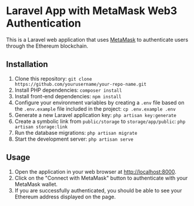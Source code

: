 # Laravel App with MetaMask Web3 Authentication

This is a Laravel web application that uses [MetaMask](https://metamask.io/) to authenticate users through the Ethereum blockchain.

## Installation

1. Clone this repository:
`git clone https://github.com/yourusername/your-repo-name.git`
2. Install PHP dependencies:
`composer install`
3. Install front-end dependencies:
`npm install`
4. Configure your environment variables by creating a `.env` file based on the `.env.example` file included in the project:
`cp .env.example .env`
5. Generate a new Laravel application key:
`php artisan key:generate`
6. Create a symbolic link from `public/storage` to `storage/app/public`:
`php artisan storage:link`
6. Run the database migrations:
`php artisan migrate`
7. Start the development server:
`php artisan serve`

## Usage
1. Open the application in your web browser at [http://localhost:8000](http://localhost:8000).
2. Click on the "Connect with MetaMask" button to authenticate with your MetaMask wallet.
3. If you are successfully authenticated, you should be able to see your Ethereum address displayed on the page.

